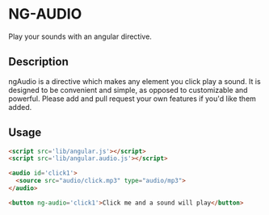 NG-AUDIO
===

Play your sounds with an angular directive.

Description
---
ngAudio is a directive which makes any element you click play a sound. It is designed to be convenient and simple, as opposed to customizable and powerful. Please add and pull request your own features if you'd like them added.

Usage
-----

```html
<script src='lib/angular.js'></script>
<script src='lib/angular.audio.js'></script>

<audio id='click1'>
  <source src="audio/click.mp3" type="audio/mp3">
</audio>

<button ng-audio='click1'>Click me and a sound will play</button>
```
